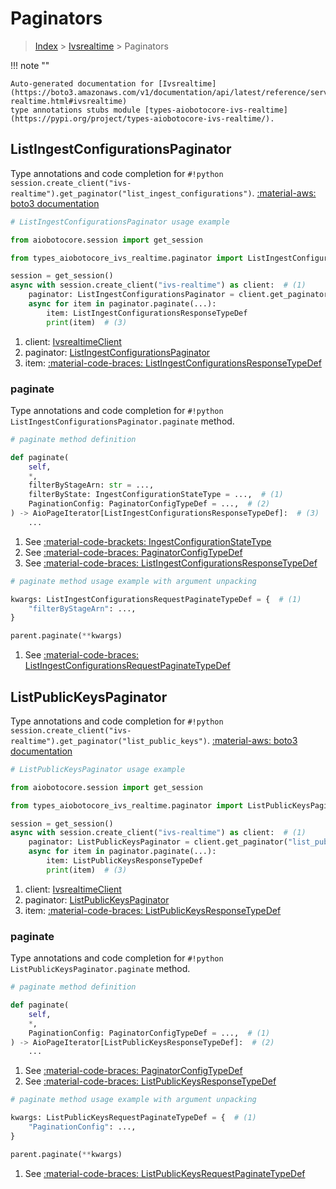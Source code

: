 # Paginators

> [Index](../README.md) > [Ivsrealtime](./README.md) > Paginators

!!! note ""

    Auto-generated documentation for [Ivsrealtime](https://boto3.amazonaws.com/v1/documentation/api/latest/reference/services/ivs-realtime.html#ivsrealtime)
    type annotations stubs module [types-aiobotocore-ivs-realtime](https://pypi.org/project/types-aiobotocore-ivs-realtime/).

## ListIngestConfigurationsPaginator

Type annotations and code completion for `#!python session.create_client("ivs-realtime").get_paginator("list_ingest_configurations")`.
[:material-aws: boto3 documentation](https://boto3.amazonaws.com/v1/documentation/api/latest/reference/services/ivs-realtime/paginator/ListIngestConfigurations.html#Ivsrealtime.Paginator.ListIngestConfigurations)

```python
# ListIngestConfigurationsPaginator usage example

from aiobotocore.session import get_session

from types_aiobotocore_ivs_realtime.paginator import ListIngestConfigurationsPaginator

session = get_session()
async with session.create_client("ivs-realtime") as client:  # (1)
    paginator: ListIngestConfigurationsPaginator = client.get_paginator("list_ingest_configurations")  # (2)
    async for item in paginator.paginate(...):
        item: ListIngestConfigurationsResponseTypeDef
        print(item)  # (3)
```

1. client: [IvsrealtimeClient](./client.md)
2. paginator: [ListIngestConfigurationsPaginator](./paginators.md#listingestconfigurationspaginator)
3. item: [:material-code-braces: ListIngestConfigurationsResponseTypeDef](./type_defs.md#listingestconfigurationsresponsetypedef) 


### paginate

Type annotations and code completion for `#!python ListIngestConfigurationsPaginator.paginate` method.

```python
# paginate method definition

def paginate(
    self,
    *,
    filterByStageArn: str = ...,
    filterByState: IngestConfigurationStateType = ...,  # (1)
    PaginationConfig: PaginatorConfigTypeDef = ...,  # (2)
) -> AioPageIterator[ListIngestConfigurationsResponseTypeDef]:  # (3)
    ...
```

1. See [:material-code-brackets: IngestConfigurationStateType](./literals.md#ingestconfigurationstatetype) 
2. See [:material-code-braces: PaginatorConfigTypeDef](./type_defs.md#paginatorconfigtypedef) 
3. See [:material-code-braces: ListIngestConfigurationsResponseTypeDef](./type_defs.md#listingestconfigurationsresponsetypedef) 


```python
# paginate method usage example with argument unpacking

kwargs: ListIngestConfigurationsRequestPaginateTypeDef = {  # (1)
    "filterByStageArn": ...,
}

parent.paginate(**kwargs)
```

1. See [:material-code-braces: ListIngestConfigurationsRequestPaginateTypeDef](./type_defs.md#listingestconfigurationsrequestpaginatetypedef) 
## ListPublicKeysPaginator

Type annotations and code completion for `#!python session.create_client("ivs-realtime").get_paginator("list_public_keys")`.
[:material-aws: boto3 documentation](https://boto3.amazonaws.com/v1/documentation/api/latest/reference/services/ivs-realtime/paginator/ListPublicKeys.html#Ivsrealtime.Paginator.ListPublicKeys)

```python
# ListPublicKeysPaginator usage example

from aiobotocore.session import get_session

from types_aiobotocore_ivs_realtime.paginator import ListPublicKeysPaginator

session = get_session()
async with session.create_client("ivs-realtime") as client:  # (1)
    paginator: ListPublicKeysPaginator = client.get_paginator("list_public_keys")  # (2)
    async for item in paginator.paginate(...):
        item: ListPublicKeysResponseTypeDef
        print(item)  # (3)
```

1. client: [IvsrealtimeClient](./client.md)
2. paginator: [ListPublicKeysPaginator](./paginators.md#listpublickeyspaginator)
3. item: [:material-code-braces: ListPublicKeysResponseTypeDef](./type_defs.md#listpublickeysresponsetypedef) 


### paginate

Type annotations and code completion for `#!python ListPublicKeysPaginator.paginate` method.

```python
# paginate method definition

def paginate(
    self,
    *,
    PaginationConfig: PaginatorConfigTypeDef = ...,  # (1)
) -> AioPageIterator[ListPublicKeysResponseTypeDef]:  # (2)
    ...
```

1. See [:material-code-braces: PaginatorConfigTypeDef](./type_defs.md#paginatorconfigtypedef) 
2. See [:material-code-braces: ListPublicKeysResponseTypeDef](./type_defs.md#listpublickeysresponsetypedef) 


```python
# paginate method usage example with argument unpacking

kwargs: ListPublicKeysRequestPaginateTypeDef = {  # (1)
    "PaginationConfig": ...,
}

parent.paginate(**kwargs)
```

1. See [:material-code-braces: ListPublicKeysRequestPaginateTypeDef](./type_defs.md#listpublickeysrequestpaginatetypedef) 

